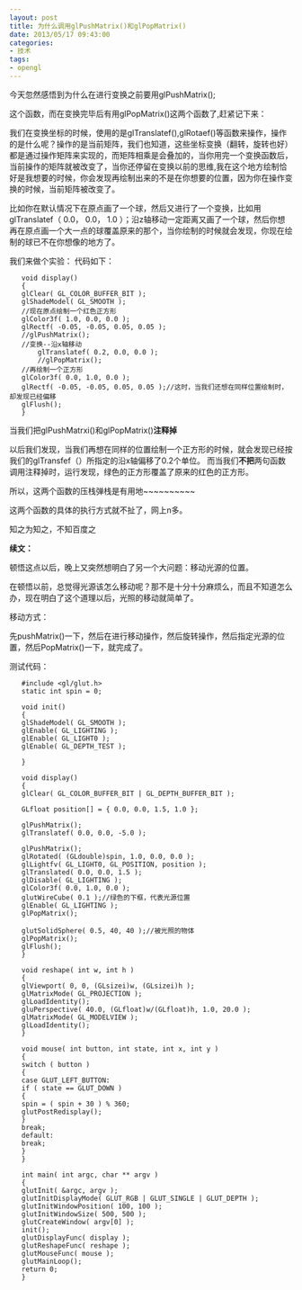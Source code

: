 ```yaml
---
layout: post
title: 为什么调用glPushMatrix()和glPopMatrix() 
date: 2013/05/17 09:43:00
categories: 
- 技术
tags: 
- opengl
---
```


今天忽然感悟到为什么在进行变换之前要用glPushMatrix();

这个函数，而在变换完毕后有用glPopMatrix()这两个函数了,赶紧记下来： 

我们在变换坐标的时候，使用的是glTranslatef(),glRotaef()等函数来操作，操作的是什么呢？操作的是当前矩阵，我们也知道，这些坐标变换（翻转，旋转也好）都是通过操作矩阵来实现的，而矩阵相乘是会叠加的，当你用完一个变换函数后，当前操作的矩阵就被改变了，当你还停留在变换以前的思维,我在这个地方绘制恰好是我想要的时候，你会发现再绘制出来的不是在你想要的位置，因为你在操作变换的时候，当前矩阵被改变了。 

比如你在默认情况下在原点画了一个球，然后又进行了一个变换，比如用glTranslatef（ 0.0， 0.0， 1.0 ）；沿z轴移动一定距离又画了一个球，然后你想再在原点画一个大一点的球覆盖原来的那个，当你绘制的时候就会发现，你现在绘制的球已不在你想像的地方了。 

我们来做个实验： 代码如下：

```
   void display()
   {
   glClear( GL_COLOR_BUFFER_BIT );
   glShadeModel( GL_SMOOTH );
   //现在原点绘制一个红色正方形
   glColor3f( 1.0, 0.0, 0.0 );
   glRectf( -0.05, -0.05, 0.05, 0.05 );
   //glPushMatrix();
   //变换--沿x轴移动
       glTranslatef( 0.2, 0.0, 0.0 );
       //glPopMatrix();
   //再绘制一个正方形
   glColor3f( 0.0, 1.0, 0.0 );
   glRectf( -0.05, -0.05, 0.05, 0.05 );//这时，当我们还想在同样位置绘制时，却发现已经偏移
   glFlush();
   }
```

当我们把glPushMatrxi()和glPopMatrix()**注释掉**

以后我们发现，当我们再想在同样的位置绘制一个正方形的时候，就会发现已经按我们的glTransfef（）所指定的沿x轴偏移了0.2个单位。 而当我们**不把**两句函数调用注释掉时，运行发现，绿色的正方形覆盖了原来的红色的正方形。

所以，这两个函数的压栈弹栈是有用地~~~~~~~~~~

这两个函数的具体的执行方式就不扯了，网上n多。

知之为知之，不知百度之

**续文：**

顿悟这点以后，晚上又突然想明白了另一个大问题：移动光源的位置。

在顿悟以前，总觉得光源该怎么移动呢？那不是十分十分麻烦么，而且不知道怎么办，现在明白了这个道理以后，光照的移动就简单了。

移动方式：

先pushMatrix()一下，然后在进行移动操作，然后旋转操作，然后指定光源的位置，然后PopMatrix()一下，就完成了。

测试代码：

```
   #include <gl/glut.h>
   static int spin = 0;

   void init()
   {
   glShadeModel( GL_SMOOTH );
   glEnable( GL_LIGHTING );
   glEnable( GL_LIGHT0 );
   glEnable( GL_DEPTH_TEST );

   }

   void display()
   {
   glClear( GL_COLOR_BUFFER_BIT | GL_DEPTH_BUFFER_BIT );

   GLfloat position[] = { 0.0, 0.0, 1.5, 1.0 };

   glPushMatrix();
   glTranslatef( 0.0, 0.0, -5.0 );

   glPushMatrix();
   glRotated( (GLdouble)spin, 1.0, 0.0, 0.0 );
   glLightfv( GL_LIGHT0, GL_POSITION, position );
   glTranslated( 0.0, 0.0, 1.5 );
   glDisable( GL_LIGHTING );
   glColor3f( 0.0, 1.0, 0.0 );
   glutWireCube( 0.1 );//绿色的下框，代表光源位置
   glEnable( GL_LIGHTING );
   glPopMatrix();

   glutSolidSphere( 0.5, 40, 40 );//被光照的物体
   glPopMatrix();
   glFlush();
   }

   void reshape( int w, int h )
   {
   glViewport( 0, 0, (GLsizei)w, (GLsizei)h );
   glMatrixMode( GL_PROJECTION );
   glLoadIdentity();
   gluPerspective( 40.0, (GLfloat)w/(GLfloat)h, 1.0, 20.0 );
   glMatrixMode( GL_MODELVIEW );
   glLoadIdentity();
   }

   void mouse( int button, int state, int x, int y )
   {
   switch ( button )
   {
   case GLUT_LEFT_BUTTON:
   if ( state == GLUT_DOWN )
   {
   spin = ( spin + 30 ) % 360;
   glutPostRedisplay();
   }
   break;
   default:
   break;
   }
   }

   int main( int argc, char ** argv )
   {
   glutInit( &argc, argv );
   glutInitDisplayMode( GLUT_RGB | GLUT_SINGLE | GLUT_DEPTH );
   glutInitWindowPosition( 100, 100 );
   glutInitWindowSize( 500, 500 );
   glutCreateWindow( argv[0] );
   init();
   glutDisplayFunc( display );
   glutReshapeFunc( reshape );
   glutMouseFunc( mouse );
   glutMainLoop();
   return 0;
   }
```
